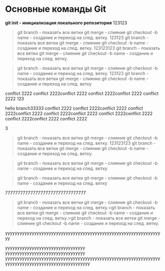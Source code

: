 # Основные команды Git
**git init - инициализация локального репозитория**
123123
>git branch - показать все ветки 
>git merge - слияние 
>git checkout -b name - создание и переход на след. ветку.
123123
>git branch - показать все ветки 
>git merge - слияние 
>git checkout -b name - создание и переход на след. ветку.
123123123
>git branch - показать все ветки 
>git merge - слияние 
>git checkout -b name - создание и переход на след. ветку.

>git branch - показать все ветки 
>git merge - слияние 
>git checkout -b name - создание и переход на след. ветку.
123123
>git branch - показать все ветки 
>git merge - слияние 
>git checkout -b name - создание и переход на след. ветку



conflict 2222
conflict 2222conflict 2222
conflict 2222conflict 2222
conflict 2222
123

hello branch33333
conflict 2222
conflict 2222conflict 2222
conflict 2222conflict 2222
conflict 2222conflict 2222
conflict 2222conflict 2222
conflict 2222conflict 2222
conflict 2222


3
>git branch - показать все ветки 
>git merge - слияние 
>git checkout -b name - создание и переход на след. ветку.
123123123
>git branch - показать все ветки 
>git merge - слияние 
>git checkout -b name - создание и переход на след. ветку.

>git branch - показать все ветки 
>git merge - слияние 
>git checkout -b name - создание и переход на след. ветку.

>git branch - показать все ветки 
>git merge - слияние 
>git checkout -b name - создание и переход на след. ветку

77777777777777777777777777777777

>git branch - показать все ветки 
>git merge - слияние 
>git checkout -b name - создание и переход на след. ветку.>git branch - показать все ветки 
>git merge - слияние 
>git checkout -b name - создание и переход на след. ветку.>git branch - показать все ветки 
>git merge - слияние 
>git checkout -b name - создание и переход на след. ветку.





yyyyyyyyyyyyyyyyyyyyyyyyyyyyyyyyyyyyyyyyyyyyyyyyyyyyyyyyyyyyyyyyyy

yyyyyyyyyyyyyyyyyyyyyyyyyyyyyyyyy
yyyyyyyyyyyyyyyyyyyyyyyyyyyyyyyyy
yyyyyyyyyyyyyyyyyyyyyyyyyyyyyyyyyyyyyyyyyyyyyyyyyyyyyyyyyyyyyyyyyyyyyyyyyyyyyyyyyyyyyyyyyyyyyyyyyyy